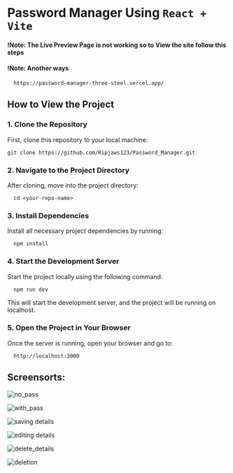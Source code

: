 # Password Manager Using `React + Vite`

#### !Note: The Live Preview Page is not working so to View the site follow this steps

#### !Note: Another ways

      https://password-manager-three-steel.vercel.app/

## How to View the Project

### 1. Clone the Repository
   
First, clone this repository to your local machine:

    git clone https://github.com/Ripjaws123/Password_Manager.git

### 2. Navigate to the Project Directory

After cloning, move into the project directory:

      cd <your-repo-name>
      
### 3. Install Dependencies

Install all necessary project dependencies by running:

      npm install

### 4. Start the Development Server

Start the project locally using the following command:

      npm run dev
      
This will start the development server, and the project will be running on localhost.

### 5. Open the Project in Your Browser

Once the server is running, open your browser and go to:

      http://localhost:3000

## Screensorts:

![no_pass](https://github.com/user-attachments/assets/a36d251d-bc82-4bc5-9fd6-f6d1e1ed5362)

![with_pass](https://github.com/user-attachments/assets/e43b1aad-69e7-422e-a0c4-14fc7b3f2e6a)

![saving details](https://github.com/user-attachments/assets/5bcd700f-d79b-439f-ba2f-2dd9986464b1)

![editing details](https://github.com/user-attachments/assets/1cb65fd6-e98e-4053-878f-7ea1bfa20c48)

![delete_details](https://github.com/user-attachments/assets/4da9ada3-b57e-4e2c-948f-c6497d14478a)

![deletion](https://github.com/user-attachments/assets/72493805-4cdb-48dc-96cf-e3458b88e5c6)
